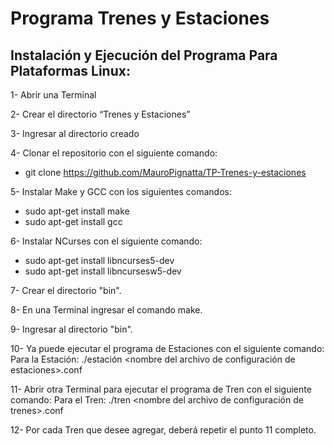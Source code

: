 # Programa Trenes y Estaciones

## Instalación y Ejecución del Programa Para Plataformas Linux:

1-	Abrir una Terminal 

2-	Crear el directorio “Trenes y Estaciones”

3-	Ingresar al directorio creado

4-	Clonar el repositorio con el siguiente comando: 
-	git clone https://github.com/MauroPignatta/TP-Trenes-y-estaciones

5-	Instalar Make y GCC con los siguientes comandos:
- 	sudo apt-get install make
- 	sudo apt-get install gcc

6-	Instalar NCurses con el siguiente comando:
-	sudo apt-get install libncurses5-dev
-	sudo apt-get install libncursesw5-dev

7-  Crear el directorio "bin".

8-  En una Terminal ingresar el comando make.

9-	Ingresar al directorio "bin".

10-	Ya puede ejecutar el programa de Estaciones con el siguiente comando:
	Para la Estación: ./estación <nombre del archivo de configuración de estaciones>.conf

11-	Abrir otra Terminal para ejecutar el programa de Tren con el siguiente comando:
	Para el Tren: ./tren <nombre del archivo de configuración de trenes>.conf <nombre estacion donde conectarse>

12-	Por cada Tren que desee agregar, deberá repetir el punto 11 completo.